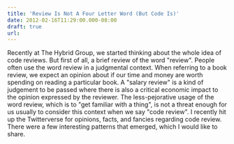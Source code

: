 ```yaml
---
title: 'Review Is Not A Four Letter Word (But Code Is)'
date: 2012-02-16T11:29:00.000-08:00
draft: true
url: 
---
```


Recently at The Hybrid Group, we started thinking about the whole idea of code reviews. But first of all, a brief review of the word "review". People often use the word review in a judgmental context. When referring to a book review, we expect an opinion about if our time and money are worth spending on reading a particular book. A "salary review" is a kind of judgement to be passed where there is also a critical economic impact to the opinion expressed by the reviewer. The less-pejorative usage of the word review, which is to "get familiar with a thing", is not a threat enough for us usually to consider this context when we say "code review". I recently hit up the Twitterverse for opinions, facts, and fancies regarding code review. There were a few interesting patterns that emerged, which I would like to share.